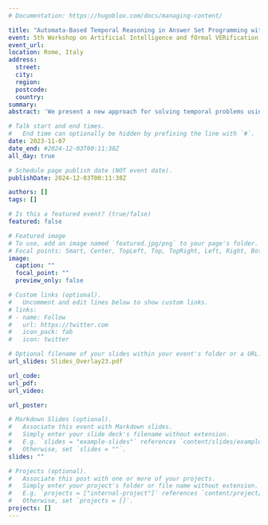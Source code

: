 ```yaml
---
# Documentation: https://hugoblox.com/docs/managing-content/

title: "Automata-Based Temporal Reasoning in Answer Set Programming with Application to Process Mining (OVERLAY@AI*IA)"
event: 5th Workshop on Artificial Intelligence and fOrmal VERification, Logic, Automata, and sYnthesis
event_url:
location: Rome, Italy
address:
  street:
  city:
  region:
  postcode:
  country:
summary:
abstract: 'We present a new approach for solving temporal problems using Answer Set Programming (ASP), which exploits the automata representation of temporal specifications. This approach is then used to solve key problems from Process Mining. The contributions are manifold. Firstly, for the Temporal Logics community, it provides a tool to perform temporal reasoning. Secondly, for the ASP community, it offers a method to intuitively handle time. Finally, for the Process Mining community, it provides both tools and methods for analyzing event logs.'

# Talk start and end times.
#   End time can optionally be hidden by prefixing the line with `#`.
date: 2023-11-07
date_end: #2024-12-03T00:11:38Z
all_day: true

# Schedule page publish date (NOT event date).
publishDate: 2024-12-03T00:11:38Z

authors: []
tags: []

# Is this a featured event? (true/false)
featured: false

# Featured image
# To use, add an image named `featured.jpg/png` to your page's folder. 
# Focal points: Smart, Center, TopLeft, Top, TopRight, Left, Right, BottomLeft, Bottom, BottomRight.
image:
  caption: ""
  focal_point: ""
  preview_only: false

# Custom links (optional).
#   Uncomment and edit lines below to show custom links.
# links:
# - name: Follow
#   url: https://twitter.com
#   icon_pack: fab
#   icon: twitter

# Optional filename of your slides within your event's folder or a URL.
url_slides: Slides_Overlay23.pdf

url_code:
url_pdf:
url_video:

url_poster: 

# Markdown Slides (optional).
#   Associate this event with Markdown slides.
#   Simply enter your slide deck's filename without extension.
#   E.g. `slides = "example-slides"` references `content/slides/example-slides.md`.
#   Otherwise, set `slides = ""`.
slides: ""

# Projects (optional).
#   Associate this post with one or more of your projects.
#   Simply enter your project's folder or file name without extension.
#   E.g. `projects = ["internal-project"]` references `content/project/deep-learning/index.md`.
#   Otherwise, set `projects = []`.
projects: []
---
```

